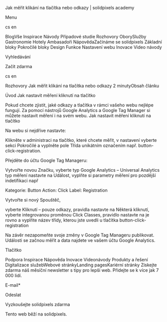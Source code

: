 <p>Jak měřit klikání na tlačítka nebo odkazy | solidpixels academy</p>
<p>Menu</p>
<p>cs en</p>
<p>BlogVše Inspirace Návody Případové studie Rozhovory OborySlužby Gastronomie Hotely Ambasadoři NápovědaZačínáme se solidpixels Základní bloky Pokročilé bloky Design Funkce Nastavení webu Inovace Video návody</p>
<p>Vyhledávání</p>
<p>Začít zdarma</p>
<p>cs en</p>
<p>Rozhovory
Jak měřit klikání na tlačítka nebo odkazy
2 minutyObsah článku</p>
<p>Úvod
Jak nastavit měření kliknutí na tlačítko</p>
<p>Pokud chcete zjistit, jaké odkazy a tlačítka v rámci vašeho webu nejlépe fungují. Za pomocí nástrojů Google Analytics a Google Tag Manager si můžete nastavit měření i na svém webu.
Jak nastavit měření kliknutí na tlačítko</p>
<p>Na webu si nejdříve nastavte:</p>
<p>Klikněte v administraci na tlačítko, které chcete měřit,
v nastavení vyberte sekci Pokročilé a vyplněte pole Třída unikátním označením např. button-click-registration.</p>
<p>Přejděte do účtu Google Tag Manageru:</p>
<p>Vytvořte novou Značku,
vyberte typ Google Analytics – Universal Analytics
typ měření nastavte na Událost,
vyplňte si parametry měření pro pozdější indetifikaci např</p>
<p>Kategorie: Button
Action: Click
Label: Registration</p>
<p>Vytvořte si nový Spouštěč,</p>
<p>vyberte Kliknutí – pouze odkazy,
pravidla nastavte na Některá kliknutí,
vyberte integrovanou proměnou Click Classes, pravidlo nastavte na je rovno a vyplňte název třídy, kterou jste uvedli u tlačítka button-click-registration </p>
<p>Na závěr nezapomeňte svoje změny v Google Tag Manageru publikovat. Události se začnou měřit a data najdete ve vašem účtu Google Analytics.</p>
<p>Tlačítko</p>
<p>Podpora
 Inspirace
Nápověda
Inovace
Videonávody
 Produkty a řešení
 Digitalizace služebWebové stránkyLanding pagesKariérní stránky Získejte zdarma náš měsíční newsletter s tipy pro lepší web. Přidejte se k více jak 7 000 lidí.</p>
<p>E-mail*</p>
<p>Odeslat</p>
<p>Vyzkoušejte solidpixels zdarma</p>
<p>Tento web běží na solidpixels.</p>